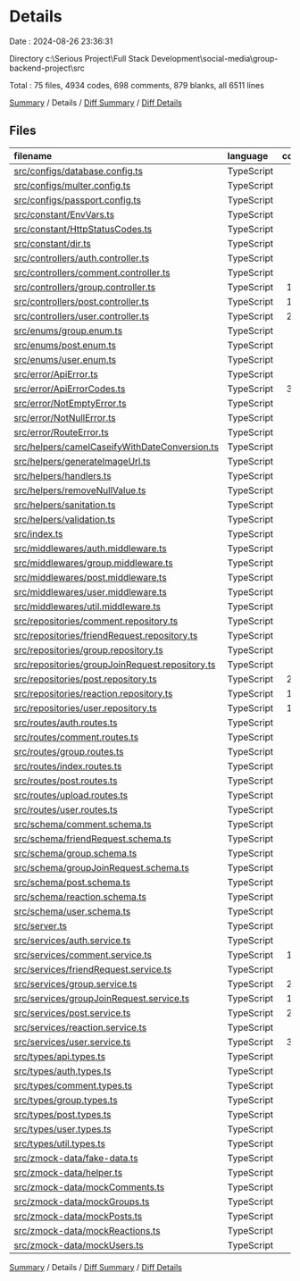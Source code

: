 # Details

Date : 2024-08-26 23:36:31

Directory c:\\Serious Project\\Full Stack Development\\social-media\\group-backend-project\\src

Total : 75 files,  4934 codes, 698 comments, 879 blanks, all 6511 lines

[Summary](results.md) / Details / [Diff Summary](diff.md) / [Diff Details](diff-details.md)

## Files
| filename | language | code | comment | blank | total |
| :--- | :--- | ---: | ---: | ---: | ---: |
| [src/configs/database.config.ts](/src/configs/database.config.ts) | TypeScript | 27 | 0 | 6 | 33 |
| [src/configs/multer.config.ts](/src/configs/multer.config.ts) | TypeScript | 34 | 1 | 6 | 41 |
| [src/configs/passport.config.ts](/src/configs/passport.config.ts) | TypeScript | 36 | 0 | 5 | 41 |
| [src/constant/EnvVars.ts](/src/constant/EnvVars.ts) | TypeScript | 11 | 4 | 2 | 17 |
| [src/constant/HttpStatusCodes.ts](/src/constant/HttpStatusCodes.ts) | TypeScript | 64 | 259 | 64 | 387 |
| [src/constant/dir.ts](/src/constant/dir.ts) | TypeScript | 2 | 0 | 2 | 4 |
| [src/controllers/auth.controller.ts](/src/controllers/auth.controller.ts) | TypeScript | 52 | 0 | 9 | 61 |
| [src/controllers/comment.controller.ts](/src/controllers/comment.controller.ts) | TypeScript | 76 | 3 | 8 | 87 |
| [src/controllers/group.controller.ts](/src/controllers/group.controller.ts) | TypeScript | 135 | 9 | 18 | 162 |
| [src/controllers/post.controller.ts](/src/controllers/post.controller.ts) | TypeScript | 129 | 0 | 16 | 145 |
| [src/controllers/user.controller.ts](/src/controllers/user.controller.ts) | TypeScript | 210 | 7 | 33 | 250 |
| [src/enums/group.enum.ts](/src/enums/group.enum.ts) | TypeScript | 25 | 1 | 5 | 31 |
| [src/enums/post.enum.ts](/src/enums/post.enum.ts) | TypeScript | 15 | 0 | 3 | 18 |
| [src/enums/user.enum.ts](/src/enums/user.enum.ts) | TypeScript | 21 | 2 | 5 | 28 |
| [src/error/ApiError.ts](/src/error/ApiError.ts) | TypeScript | 12 | 3 | 3 | 18 |
| [src/error/ApiErrorCodes.ts](/src/error/ApiErrorCodes.ts) | TypeScript | 331 | 23 | 73 | 427 |
| [src/error/NotEmptyError.ts](/src/error/NotEmptyError.ts) | TypeScript | 13 | 4 | 5 | 22 |
| [src/error/NotNullError.ts](/src/error/NotNullError.ts) | TypeScript | 15 | 3 | 4 | 22 |
| [src/error/RouteError.ts](/src/error/RouteError.ts) | TypeScript | 15 | 4 | 5 | 24 |
| [src/helpers/camelCaseifyWithDateConversion.ts](/src/helpers/camelCaseifyWithDateConversion.ts) | TypeScript | 53 | 19 | 13 | 85 |
| [src/helpers/generateImageUrl.ts](/src/helpers/generateImageUrl.ts) | TypeScript | 4 | 0 | 2 | 6 |
| [src/helpers/handlers.ts](/src/helpers/handlers.ts) | TypeScript | 10 | 0 | 2 | 12 |
| [src/helpers/removeNullValue.ts](/src/helpers/removeNullValue.ts) | TypeScript | 16 | 9 | 6 | 31 |
| [src/helpers/sanitation.ts](/src/helpers/sanitation.ts) | TypeScript | 17 | 5 | 3 | 25 |
| [src/helpers/validation.ts](/src/helpers/validation.ts) | TypeScript | 40 | 13 | 10 | 63 |
| [src/index.ts](/src/index.ts) | TypeScript | 5 | 2 | 4 | 11 |
| [src/middlewares/auth.middleware.ts](/src/middlewares/auth.middleware.ts) | TypeScript | 51 | 1 | 11 | 63 |
| [src/middlewares/group.middleware.ts](/src/middlewares/group.middleware.ts) | TypeScript | 65 | 0 | 7 | 72 |
| [src/middlewares/post.middleware.ts](/src/middlewares/post.middleware.ts) | TypeScript | 72 | 3 | 12 | 87 |
| [src/middlewares/user.middleware.ts](/src/middlewares/user.middleware.ts) | TypeScript | 64 | 1 | 6 | 71 |
| [src/middlewares/util.middleware.ts](/src/middlewares/util.middleware.ts) | TypeScript | 27 | 29 | 5 | 61 |
| [src/repositories/comment.repository.ts](/src/repositories/comment.repository.ts) | TypeScript | 87 | 1 | 11 | 99 |
| [src/repositories/friendRequest.repository.ts](/src/repositories/friendRequest.repository.ts) | TypeScript | 84 | 0 | 8 | 92 |
| [src/repositories/group.repository.ts](/src/repositories/group.repository.ts) | TypeScript | 68 | 1 | 8 | 77 |
| [src/repositories/groupJoinRequest.repository.ts](/src/repositories/groupJoinRequest.repository.ts) | TypeScript | 86 | 0 | 7 | 93 |
| [src/repositories/post.repository.ts](/src/repositories/post.repository.ts) | TypeScript | 248 | 6 | 17 | 271 |
| [src/repositories/reaction.repository.ts](/src/repositories/reaction.repository.ts) | TypeScript | 126 | 16 | 11 | 153 |
| [src/repositories/user.repository.ts](/src/repositories/user.repository.ts) | TypeScript | 117 | 0 | 15 | 132 |
| [src/routes/auth.routes.ts](/src/routes/auth.routes.ts) | TypeScript | 23 | 0 | 7 | 30 |
| [src/routes/comment.routes.ts](/src/routes/comment.routes.ts) | TypeScript | 27 | 1 | 10 | 38 |
| [src/routes/group.routes.ts](/src/routes/group.routes.ts) | TypeScript | 52 | 6 | 16 | 74 |
| [src/routes/index.routes.ts](/src/routes/index.routes.ts) | TypeScript | 22 | 2 | 6 | 30 |
| [src/routes/post.routes.ts](/src/routes/post.routes.ts) | TypeScript | 45 | 0 | 13 | 58 |
| [src/routes/upload.routes.ts](/src/routes/upload.routes.ts) | TypeScript | 27 | 0 | 4 | 31 |
| [src/routes/user.routes.ts](/src/routes/user.routes.ts) | TypeScript | 68 | 6 | 15 | 89 |
| [src/schema/comment.schema.ts](/src/schema/comment.schema.ts) | TypeScript | 44 | 3 | 6 | 53 |
| [src/schema/friendRequest.schema.ts](/src/schema/friendRequest.schema.ts) | TypeScript | 33 | 4 | 6 | 43 |
| [src/schema/group.schema.ts](/src/schema/group.schema.ts) | TypeScript | 40 | 3 | 5 | 48 |
| [src/schema/groupJoinRequest.schema.ts](/src/schema/groupJoinRequest.schema.ts) | TypeScript | 31 | 3 | 5 | 39 |
| [src/schema/post.schema.ts](/src/schema/post.schema.ts) | TypeScript | 56 | 3 | 6 | 65 |
| [src/schema/reaction.schema.ts](/src/schema/reaction.schema.ts) | TypeScript | 36 | 3 | 5 | 44 |
| [src/schema/user.schema.ts](/src/schema/user.schema.ts) | TypeScript | 59 | 4 | 6 | 69 |
| [src/server.ts](/src/server.ts) | TypeScript | 78 | 12 | 17 | 107 |
| [src/services/auth.service.ts](/src/services/auth.service.ts) | TypeScript | 61 | 0 | 10 | 71 |
| [src/services/comment.service.ts](/src/services/comment.service.ts) | TypeScript | 193 | 32 | 27 | 252 |
| [src/services/friendRequest.service.ts](/src/services/friendRequest.service.ts) | TypeScript | 88 | 8 | 18 | 114 |
| [src/services/group.service.ts](/src/services/group.service.ts) | TypeScript | 246 | 24 | 43 | 313 |
| [src/services/groupJoinRequest.service.ts](/src/services/groupJoinRequest.service.ts) | TypeScript | 108 | 6 | 19 | 133 |
| [src/services/post.service.ts](/src/services/post.service.ts) | TypeScript | 299 | 62 | 47 | 408 |
| [src/services/reaction.service.ts](/src/services/reaction.service.ts) | TypeScript | 26 | 0 | 5 | 31 |
| [src/services/user.service.ts](/src/services/user.service.ts) | TypeScript | 310 | 18 | 53 | 381 |
| [src/types/api.types.ts](/src/types/api.types.ts) | TypeScript | 13 | 0 | 3 | 16 |
| [src/types/auth.types.ts](/src/types/auth.types.ts) | TypeScript | 11 | 0 | 2 | 13 |
| [src/types/comment.types.ts](/src/types/comment.types.ts) | TypeScript | 22 | 3 | 5 | 30 |
| [src/types/group.types.ts](/src/types/group.types.ts) | TypeScript | 47 | 9 | 8 | 64 |
| [src/types/post.types.ts](/src/types/post.types.ts) | TypeScript | 31 | 3 | 6 | 40 |
| [src/types/user.types.ts](/src/types/user.types.ts) | TypeScript | 50 | 13 | 9 | 72 |
| [src/types/util.types.ts](/src/types/util.types.ts) | TypeScript | 5 | 0 | 1 | 6 |
| [src/zmock-data/fake-data.ts](/src/zmock-data/fake-data.ts) | TypeScript | 9 | 12 | 7 | 28 |
| [src/zmock-data/helper.ts](/src/zmock-data/helper.ts) | TypeScript | 14 | 1 | 4 | 19 |
| [src/zmock-data/mockComments.ts](/src/zmock-data/mockComments.ts) | TypeScript | 54 | 6 | 12 | 72 |
| [src/zmock-data/mockGroups.ts](/src/zmock-data/mockGroups.ts) | TypeScript | 39 | 4 | 6 | 49 |
| [src/zmock-data/mockPosts.ts](/src/zmock-data/mockPosts.ts) | TypeScript | 53 | 8 | 9 | 70 |
| [src/zmock-data/mockReactions.ts](/src/zmock-data/mockReactions.ts) | TypeScript | 96 | 7 | 17 | 120 |
| [src/zmock-data/mockUsers.ts](/src/zmock-data/mockUsers.ts) | TypeScript | 55 | 3 | 11 | 69 |

[Summary](results.md) / Details / [Diff Summary](diff.md) / [Diff Details](diff-details.md)